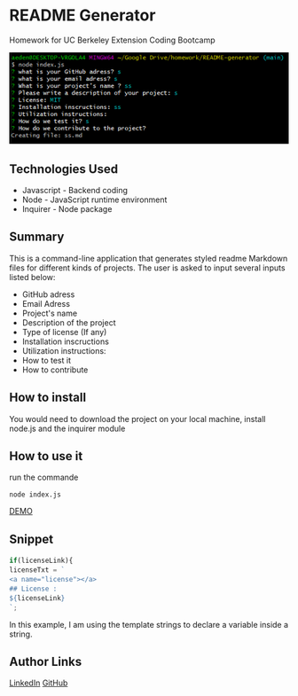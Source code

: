 # README Generator
Homework for UC Berkeley Extension Coding Bootcamp

![Site](./screenshot.png)

## Technologies Used
- Javascript - Backend coding
- Node - JavaScript runtime environment
- Inquirer - Node package

## Summary 
This is a command-line application that generates styled readme Markdown files for different kinds of projects.
The user is asked to input several inputs listed below:

* GitHub adress
* Email Adress
* Project's name
* Description of the project
* Type of license (If any)
* Installation inscructions
* Utilization instructions:
* How to test it
* How to contribute

## How to install
You would need to download the project on your local machine, install node.js and the inquirer module

## How to use it
run the commande 
```
node index.js
```
[DEMO](https://drive.google.com/file/d/1RE9OOLVVlufw4FwKrB8I2N89NHVafr8Q/view)

## Snippet 
```js
if(licenseLink){
licenseTxt = `
<a name="license"></a>
## License :
${licenseLink}
`;
```
In this example, I am using the template strings to declare a variable inside a string.


## Author Links
[LinkedIn](https://www.linkedin.com/in/dcouzon/)
[GitHub](https://github.com/Dylancouzon)


